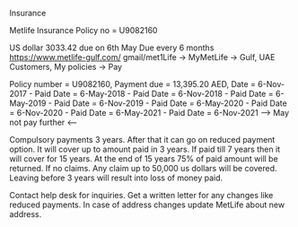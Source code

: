 Insurance

Metlife Insurance Policy no = U9082160

US dollar 3033.42 due on 6th May
Due every 6 months
https://www.metlife-gulf.com/
gmail/met1Life
-> MyMetLife -> Gulf, UAE Customers, My policies -> Pay

Policy number = U9082160, Payment due = 13,395.20 AED, 
Date = 6-Nov-2017 - Paid 
Date = 6-May-2018 - Paid 
Date = 6-Nov-2018 - Paid 
Date = 6-May-2019 - Paid
Date = 6-Nov-2019 - Paid
Date = 6-May-2020 - Paid
Date = 6-Nov-2020 - Paid
Date = 6-May-2021 - Paid 
Date = 6-Nov-2021 --> May not pay further <-- 

Compulsory payments 3 years. 
After that it can go on reduced payment option. It will cover up to amount paid in 3 years. If paid till 7 years then it will cover for 15 years. At the end of 15 years 75% of paid amount will be returned. If no claims. 
Any claim up to 50,000 us dollars will be covered. 
Leaving before 3 years will result into loss of money paid. 

Contact help desk for inquiries. Get a written letter for any changes like reduced payments. In case of address changes update MetLife about new address. 
